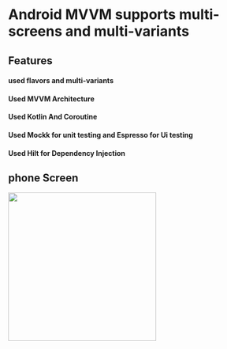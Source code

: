 # Android MVVM supports multi-screens and multi-variants

## Features
#### used flavors and multi-variants
#### Used MVVM Architecture
#### Used Kotlin And Coroutine
#### Used Mockk for unit testing and Espresso for Ui testing
#### Used Hilt for Dependency Injection

## phone Screen

<img src="![Screenshot_20230622_005008](https://github.com/RajeshBarailiAndroid/repop/assets/132971209/177ce44e-e63a-4a82-b310-26e8d0638086)" width="300">
